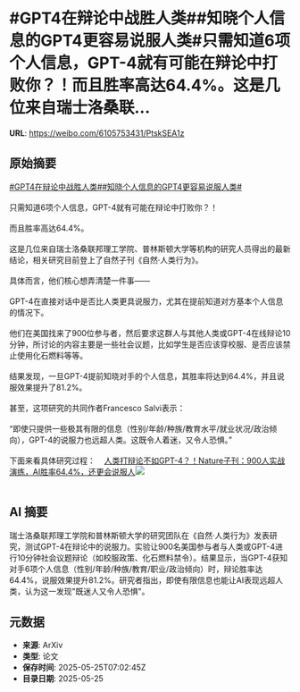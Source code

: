 # #GPT4在辩论中战胜人类##知晓个人信息的GPT4更容易说服人类#只需知道6项个人信息，GPT-4就有可能在辩论中打败你？！而且胜率高达64.4%。这是几位来自瑞士洛桑联...

**URL**: https://weibo.com/6105753431/PtskSEA1z

## 原始摘要

<a href="https://m.weibo.cn/search?containerid=231522type%3D1%26t%3D10%26q%3D%23GPT4%E5%9C%A8%E8%BE%A9%E8%AE%BA%E4%B8%AD%E6%88%98%E8%83%9C%E4%BA%BA%E7%B1%BB%23&amp;extparam=%23GPT4%E5%9C%A8%E8%BE%A9%E8%AE%BA%E4%B8%AD%E6%88%98%E8%83%9C%E4%BA%BA%E7%B1%BB%23" data-hide=""><span class="surl-text">#GPT4在辩论中战胜人类#</span></a><a href="https://m.weibo.cn/search?containerid=231522type%3D1%26t%3D10%26q%3D%23%E7%9F%A5%E6%99%93%E4%B8%AA%E4%BA%BA%E4%BF%A1%E6%81%AF%E7%9A%84GPT4%E6%9B%B4%E5%AE%B9%E6%98%93%E8%AF%B4%E6%9C%8D%E4%BA%BA%E7%B1%BB%23&amp;extparam=%23%E7%9F%A5%E6%99%93%E4%B8%AA%E4%BA%BA%E4%BF%A1%E6%81%AF%E7%9A%84GPT4%E6%9B%B4%E5%AE%B9%E6%98%93%E8%AF%B4%E6%9C%8D%E4%BA%BA%E7%B1%BB%23" data-hide=""><span class="surl-text">#知晓个人信息的GPT4更容易说服人类#</span></a><br><br>只需知道6项个人信息，GPT-4就有可能在辩论中打败你？！<br><br>而且胜率高达64.4%。<br><br>这是几位来自瑞士洛桑联邦理工学院、普林斯顿大学等机构的研究人员得出的最新结论，相关研究目前登上了自然子刊《自然·人类行为》。<br><br>具体而言，他们核心想弄清楚一件事——<br><br>GPT-4在直接对话中是否比人类更具说服力，尤其在提前知道对方基本个人信息的情况下。<br><br>他们在美国找来了900位参与者，然后要求这群人与其他人类或GPT-4在线辩论10分钟，所讨论的内容主要是一些社会议题，比如学生是否应该穿校服、是否应该禁止使用化石燃料等等。<br><br>结果发现，一旦GPT-4提前知晓对手的个人信息，其胜率将达到64.4%，并且说服效果提升了81.2%。<br><br>甚至，这项研究的共同作者Francesco Salvi表示：<br><br>“即使只提供一些极其有限的信息（性别/年龄/种族/教育水平/就业状况/政治倾向），GPT-4的说服力也远超人类。这既令人着迷，又令人恐惧。”<br><br>下面来看具体研究过程：<a href="https://weibo.cn/sinaurl?u=https%3A%2F%2Fmp.weixin.qq.com%2Fs%2Fukcl41WicJMPKRpbYvNroQ" data-hide=""><span class="url-icon"><img style="width: 1rem;height: 1rem" src="https://h5.sinaimg.cn/upload/2015/09/25/3/timeline_card_small_web_default.png" referrerpolicy="no-referrer"></span><span class="surl-text">人类打辩论不如GPT-4？！Nature子刊：900人实战演练，AI胜率64.4%，还更会说服人</span></a><img style="" src="https://tvax4.sinaimg.cn/large/006Fd7o3ly1i1rqtbgmalj315z0wix6b.jpg" referrerpolicy="no-referrer"><br><br>

## AI 摘要

瑞士洛桑联邦理工学院和普林斯顿大学的研究团队在《自然·人类行为》发表研究，测试GPT-4在辩论中的说服力。实验让900名美国参与者与人类或GPT-4进行10分钟社会议题辩论（如校服政策、化石燃料禁令）。结果显示，当GPT-4获知对手6项个人信息（性别/年龄/种族/教育/职业/政治倾向）时，辩论胜率达64.4%，说服效果提升81.2%。研究者指出，即使有限信息也能让AI表现远超人类，认为这一发现"既迷人又令人恐惧"。

## 元数据

- **来源**: ArXiv
- **类型**: 论文
- **保存时间**: 2025-05-25T07:02:45Z
- **目录日期**: 2025-05-25
